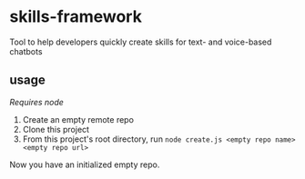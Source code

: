# skills-framework
Tool to help developers quickly create skills for text- and voice-based chatbots

## usage
_Requires node_

1. Create an empty remote repo
2. Clone this project
3. From this project's root directory, run `node create.js <empty repo name> <empty repo url>`

Now you have an initialized empty repo.
